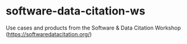 software-data-citation-ws
=========================

Use cases and products from the Software &amp; Data Citation Workshop (https://softwaredatacitation.org/)
